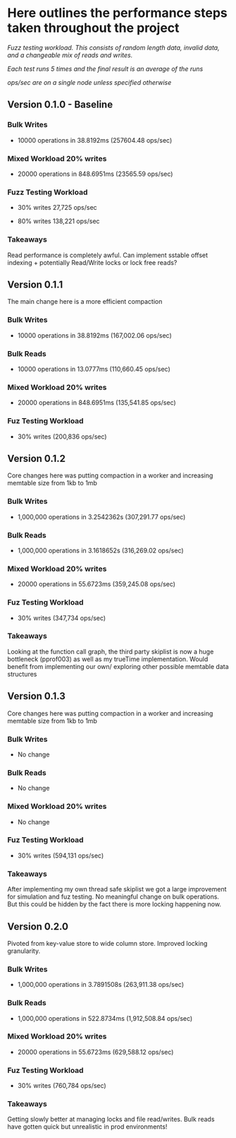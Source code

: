 # Here outlines the performance steps taken throughout the project

_Fuzz testing workload.
This consists of random length data, invalid data, and a changeable mix of reads and writes._

_Each test runs 5 times and the final result is an average of the runs_

_ops/sec are on a single node unless specified otherwise_

## Version 0.1.0 - Baseline

### Bulk Writes

- 10000 operations in 38.8192ms (257604.48 ops/sec)

### Mixed Workload 20% writes

- 20000 operations in 848.6951ms (23565.59 ops/sec)

### Fuzz Testing Workload

- 30% writes 27,725 ops/sec

- 80% writes 138,221 ops/sec

### Takeaways

Read performance is completely awful. Can implement sstable offset indexing + potentially Read/Write locks or lock free reads?

## Version 0.1.1

The main change here is a more efficient compaction

### Bulk Writes

- 10000 operations in 38.8192ms (167,002.06 ops/sec)

### Bulk Reads

- 10000 operations in 13.0777ms (110,660.45 ops/sec)

### Mixed Workload 20% writes

- 20000 operations in 848.6951ms (135,541.85 ops/sec)

### Fuz Testing Workload

- 30% writes (200,836 ops/sec)

## Version 0.1.2

Core changes here was putting compaction in a worker and increasing memtable size from 1kb to 1mb

### Bulk Writes

- 1,000,000 operations in 3.2542362s (307,291.77 ops/sec)

### Bulk Reads

- 1,000,000 operations in 3.1618652s (316,269.02 ops/sec)

### Mixed Workload 20% writes

- 20000 operations in 55.6723ms (359,245.08 ops/sec)

### Fuz Testing Workload

- 30% writes (347,734 ops/sec)

### Takeaways

Looking at the function call graph, the third party skiplist is now a huge bottleneck (pprof003) as well as my trueTime implementation. Would benefit from implementing our own/ exploring other possible memtable data structures

## Version 0.1.3

Core changes here was putting compaction in a worker and increasing memtable size from 1kb to 1mb

### Bulk Writes

- No change

### Bulk Reads

- No change

### Mixed Workload 20% writes

- No change

### Fuz Testing Workload

- 30% writes (594,131 ops/sec)

### Takeaways

After implementing my own thread safe skiplist we got a large improvement for simulation and fuz testing. No meaningful change on bulk operations. But this could be hidden by the fact there is more locking happening now.

## Version 0.2.0

Pivoted from key-value store to wide column store. Improved locking granularity.

### Bulk Writes

- 1,000,000 operations in 3.7891508s (263,911.38 ops/sec)

### Bulk Reads

- 1,000,000 operations in 522.8734ms (1,912,508.84 ops/sec)

### Mixed Workload 20% writes

- 20000 operations in 55.6723ms (629,588.12 ops/sec)

### Fuz Testing Workload

- 30% writes (760,784 ops/sec)

### Takeaways

Getting slowly better at managing locks and file read/writes. Bulk reads have gotten quick but unrealistic in prod environments!
